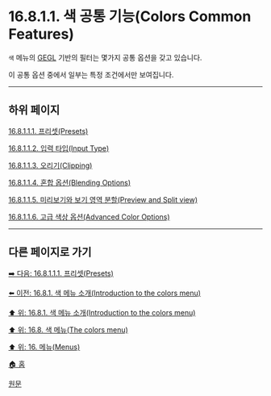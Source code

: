 # 16.8.1.1. 색 공통 기능(Colors Common Features)
`색` 메뉴의 [GEGL](./19-glossaryx-gegl.md) 기반의 필터는 몇가지 공통 옵션을 갖고 있습니다.

이 공통 옵션 중에서 일부는 특정 조건에서만 보여집니다.

***

## 하위 페이지

[16.8.1.1.1. 프리셋(Presets)](./16-08-01-01-01-presets.md)

[16.8.1.1.2. 입력 타입(Input Type)](./16-08-01-01-02-input_type.md)

[16.8.1.1.3. 오리기(Clipping)](./16-08-01-01-03-clipping.md)

[16.8.1.1.4. 혼합 옵션(Blending Options)](./16-08-01-01-04-blending_options.md)

[16.8.1.1.5. 미리보기와 보기 영역 분할(Preview and Split view)](./16-08-01-01-05-preview_n_split_view.md)

[16.8.1.1.6. 고급 색상 옵션(Advanced Color Options)](./16-08-01-01-06-advanced_color_options.md)

***

## 다른 페이지로 가기

[➡️ 다음: 16.8.1.1.1. 프리셋(Presets)](./16-08-01-01-01-presets.md)

[⬅️ 이전: 16.8.1. 색 메뉴 소개(Introduction to the colors menu)](./16-08-01-00-introduction-to-the-colors-menu.md)

[⬆️ 위: 16.8.1. 색 메뉴 소개(Introduction to the colors menu)](./16-08-01-00-introduction-to-the-colors-menu.md)

[⬆️ 위: 16.8. 색 메뉴(The colors menu)](./16-08-00-the-colors-menu.md)

[⬆️ 위: 16. 메뉴(Menus)](./16-00-menus.md)

[🏠 홈](./00-home.md)

[원문](https://docs.gimp.org/2.10/ko/gimp-colors-menu.html#colors-common-features)